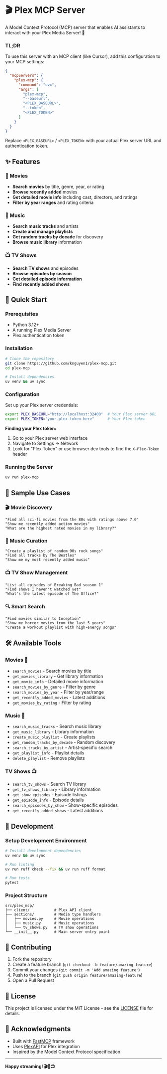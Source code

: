 # 🎬 Plex MCP Server

A Model Context Protocol (MCP) server that enables AI assistants to interact with your Plex Media Server! 🚀

### TL;DR

To use this server with an MCP client (like Cursor), add this configuration to your MCP settings:

```json
{
  "mcpServers": {
    "plex-mcp": {
      "command": "uvx",
      "args": [
        "plex-mcp",
        "--baseurl",
        "<PLEX_BASEURL>",
        "--token",
        "<PLEX_TOKEN>"
      ]
    }
  }
}
```

Replace `<PLEX_BASEURL>` / `<PLEX_TOKEN>` with your actual Plex server URL and authentication token.

## ✨ Features

### 🎥 Movies
- **Search movies** by title, genre, year, or rating
- **Browse recently added** movies
- **Get detailed movie info** including cast, directors, and ratings
- **Filter by year ranges** and rating criteria

### 🎵 Music
- **Search music tracks** and artists
- **Create and manage playlists**
- **Get random tracks by decade** for discovery
- **Browse music library** information

### 📺 TV Shows
- **Search TV shows** and episodes
- **Browse episodes by season**
- **Get detailed episode information**
- **Find recently added shows**

## 🚀 Quick Start

### Prerequisites
- Python 3.12+
- A running Plex Media Server
- Plex authentication token

### Installation

```bash
# Clone the repository
git clone https://github.com/knguyen1/plex-mcp.git
cd plex-mcp

# Install dependencies
uv venv && uv sync
```

### Configuration

Set up your Plex server credentials:

```bash
export PLEX_BASEURL="http://localhost:32400"  # Your Plex server URL
export PLEX_TOKEN="your-plex-token-here"      # Your Plex token
```

**Finding your Plex token:**
1. Go to your Plex server web interface
2. Navigate to Settings → Network
3. Look for "Plex Token" or use browser dev tools to find the `X-Plex-Token` header

### Running the Server

```bash
uv run plex-mcp
```

## 🎯 Sample Use Cases

### 🎬 Movie Discovery
```
"Find all sci-fi movies from the 80s with ratings above 7.0"
"Show me recently added action movies"
"What are the highest rated movies in my library?"
```

### 🎵 Music Curation
```
"Create a playlist of random 90s rock songs"
"Find all tracks by The Beatles"
"Show me my most recently added music"
```

### 📺 TV Show Management
```
"List all episodes of Breaking Bad season 1"
"Find shows I haven't watched yet"
"What's the latest episode of The Office?"
```

### 🔍 Smart Search
```
"Find movies similar to Inception"
"Show me horror movies from the last 5 years"
"Create a workout playlist with high-energy songs"
```

## 🛠️ Available Tools

### Movies 🎥
- `search_movies` - Search movies by title
- `get_movies_library` - Get library information
- `get_movie_info` - Detailed movie information
- `search_movies_by_genre` - Filter by genre
- `search_movies_by_year` - Filter by year/range
- `get_recently_added_movies` - Latest additions
- `get_movies_by_rating` - Filter by rating

### Music 🎵
- `search_music_tracks` - Search music library
- `get_music_library` - Library information
- `create_music_playlist` - Create playlists
- `get_random_tracks_by_decade` - Random discovery
- `search_tracks_by_artist` - Artist-specific search
- `get_playlist_info` - Playlist details
- `delete_playlist` - Remove playlists

### TV Shows 📺
- `search_tv_shows` - Search TV library
- `get_tv_shows_library` - Library information
- `get_show_episodes` - Episode listings
- `get_episode_info` - Episode details
- `search_episodes_by_show` - Show-specific episodes
- `get_recently_added_shows` - Latest additions

## 🔧 Development

### Setup Development Environment

```bash
# Install development dependencies
uv venv && uv sync

# Run linting
uv run ruff check --fix && uv run ruff format

# Run tests
pytest
```

### Project Structure

```
src/plex_mcp/
├── client/           # Plex API client
├── sections/         # Media type handlers
│   ├── movies.py     # Movie operations
│   ├── music.py      # Music operations
│   └── tv_shows.py   # TV show operations
└── __init__.py       # Main server entry point
```

## 🤝 Contributing

1. Fork the repository
2. Create a feature branch (`git checkout -b feature/amazing-feature`)
3. Commit your changes (`git commit -m 'Add amazing feature'`)
4. Push to the branch (`git push origin feature/amazing-feature`)
5. Open a Pull Request

## 📝 License

This project is licensed under the MIT License - see the [LICENSE](LICENSE) file for details.

## 🙏 Acknowledgments

- Built with [FastMCP](https://github.com/jlowin/fastmcp) framework
- Uses [PlexAPI](https://github.com/pkkid/python-plexapi) for Plex integration
- Inspired by the Model Context Protocol specification

---

**Happy streaming! 🎬🎵📺**
